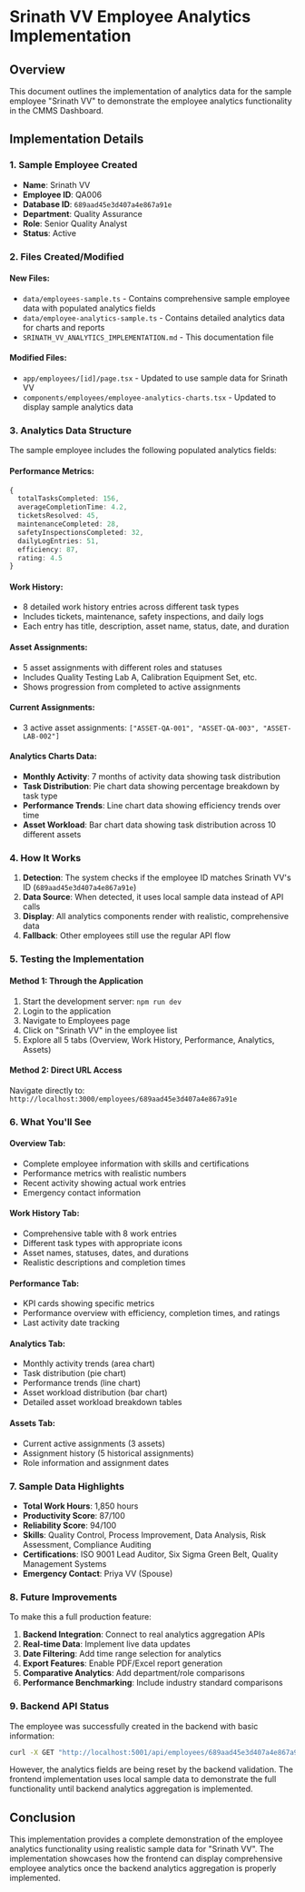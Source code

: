# Srinath VV Employee Analytics Implementation

## Overview
This document outlines the implementation of analytics data for the sample employee "Srinath VV" to demonstrate the employee analytics functionality in the CMMS Dashboard.

## Implementation Details

### 1. Sample Employee Created
- **Name**: Srinath VV
- **Employee ID**: QA006
- **Database ID**: `689aad45e3d407a4e867a91e`
- **Department**: Quality Assurance
- **Role**: Senior Quality Analyst
- **Status**: Active

### 2. Files Created/Modified

#### New Files:
- `data/employees-sample.ts` - Contains comprehensive sample employee data with populated analytics fields
- `data/employee-analytics-sample.ts` - Contains detailed analytics data for charts and reports
- `SRINATH_VV_ANALYTICS_IMPLEMENTATION.md` - This documentation file

#### Modified Files:
- `app/employees/[id]/page.tsx` - Updated to use sample data for Srinath VV
- `components/employees/employee-analytics-charts.tsx` - Updated to display sample analytics data

### 3. Analytics Data Structure

The sample employee includes the following populated analytics fields:

#### Performance Metrics:
```typescript
{
  totalTasksCompleted: 156,
  averageCompletionTime: 4.2,
  ticketsResolved: 45,
  maintenanceCompleted: 28,
  safetyInspectionsCompleted: 32,
  dailyLogEntries: 51,
  efficiency: 87,
  rating: 4.5
}
```

#### Work History:
- 8 detailed work history entries across different task types
- Includes tickets, maintenance, safety inspections, and daily logs
- Each entry has title, description, asset name, status, date, and duration

#### Asset Assignments:
- 5 asset assignments with different roles and statuses
- Includes Quality Testing Lab A, Calibration Equipment Set, etc.
- Shows progression from completed to active assignments

#### Current Assignments:
- 3 active asset assignments: `["ASSET-QA-001", "ASSET-QA-003", "ASSET-LAB-002"]`

#### Analytics Charts Data:
- **Monthly Activity**: 7 months of activity data showing task distribution
- **Task Distribution**: Pie chart data showing percentage breakdown by task type
- **Performance Trends**: Line chart data showing efficiency trends over time
- **Asset Workload**: Bar chart data showing task distribution across 10 different assets

### 4. How It Works

1. **Detection**: The system checks if the employee ID matches Srinath VV's ID (`689aad45e3d407a4e867a91e`)
2. **Data Source**: When detected, it uses local sample data instead of API calls
3. **Display**: All analytics components render with realistic, comprehensive data
4. **Fallback**: Other employees still use the regular API flow

### 5. Testing the Implementation

#### Method 1: Through the Application
1. Start the development server: `npm run dev`
2. Login to the application
3. Navigate to Employees page
4. Click on "Srinath VV" in the employee list
5. Explore all 5 tabs (Overview, Work History, Performance, Analytics, Assets)

#### Method 2: Direct URL Access
Navigate directly to: `http://localhost:3000/employees/689aad45e3d407a4e867a91e`

### 6. What You'll See

#### Overview Tab:
- Complete employee information with skills and certifications
- Performance metrics with realistic numbers
- Recent activity showing actual work entries
- Emergency contact information

#### Work History Tab:
- Comprehensive table with 8 work entries
- Different task types with appropriate icons
- Asset names, statuses, dates, and durations
- Realistic descriptions and completion times

#### Performance Tab:
- KPI cards showing specific metrics
- Performance overview with efficiency, completion times, and ratings
- Last activity date tracking

#### Analytics Tab:
- Monthly activity trends (area chart)
- Task distribution (pie chart)
- Performance trends (line chart)
- Asset workload distribution (bar chart)
- Detailed asset workload breakdown tables

#### Assets Tab:
- Current active assignments (3 assets)
- Assignment history (5 historical assignments)
- Role information and assignment dates

### 7. Sample Data Highlights

- **Total Work Hours**: 1,850 hours
- **Productivity Score**: 87/100
- **Reliability Score**: 94/100
- **Skills**: Quality Control, Process Improvement, Data Analysis, Risk Assessment, Compliance Auditing
- **Certifications**: ISO 9001 Lead Auditor, Six Sigma Green Belt, Quality Management Systems
- **Emergency Contact**: Priya VV (Spouse)

### 8. Future Improvements

To make this a full production feature:

1. **Backend Integration**: Connect to real analytics aggregation APIs
2. **Real-time Data**: Implement live data updates
3. **Date Filtering**: Add time range selection for analytics
4. **Export Features**: Enable PDF/Excel report generation
5. **Comparative Analytics**: Add department/role comparisons
6. **Performance Benchmarking**: Include industry standard comparisons

### 9. Backend API Status

The employee was successfully created in the backend with basic information:
```bash
curl -X GET "http://localhost:5001/api/employees/689aad45e3d407a4e867a91e/details"
```

However, the analytics fields are being reset by the backend validation. The frontend implementation uses local sample data to demonstrate the full functionality until backend analytics aggregation is implemented.

## Conclusion

This implementation provides a complete demonstration of the employee analytics functionality using realistic sample data for "Srinath VV". The implementation showcases how the frontend can display comprehensive employee analytics once the backend analytics aggregation is properly implemented.
